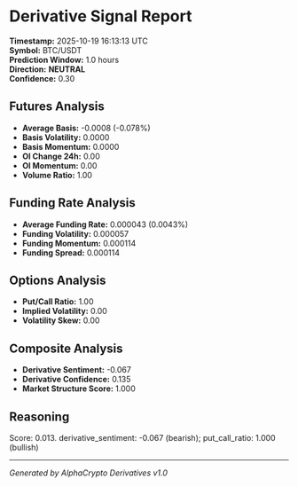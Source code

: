 # Derivative Signal Report

**Timestamp:** 2025-10-19 16:13:13 UTC  
**Symbol:** BTC/USDT  
**Prediction Window:** 1.0 hours  
**Direction:** **NEUTRAL**  
**Confidence:** 0.30

## Futures Analysis
- **Average Basis:** -0.0008 (-0.078%)
- **Basis Volatility:** 0.0000
- **Basis Momentum:** 0.0000
- **OI Change 24h:** 0.00
- **OI Momentum:** 0.00
- **Volume Ratio:** 1.00

## Funding Rate Analysis
- **Average Funding Rate:** 0.000043 (0.0043%)
- **Funding Volatility:** 0.000057
- **Funding Momentum:** 0.000114
- **Funding Spread:** 0.000114

## Options Analysis
- **Put/Call Ratio:** 1.00
- **Implied Volatility:** 0.00
- **Volatility Skew:** 0.00

## Composite Analysis
- **Derivative Sentiment:** -0.067
- **Derivative Confidence:** 0.135
- **Market Structure Score:** 1.000

## Reasoning
Score: 0.013. derivative_sentiment: -0.067 (bearish); put_call_ratio: 1.000 (bullish)

---
*Generated by AlphaCrypto Derivatives v1.0*
